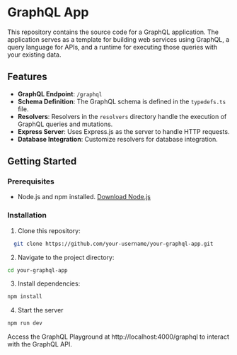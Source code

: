 # GraphQL App

This repository contains the source code for a GraphQL application. The application serves as a template for building web services using GraphQL, a query language for APIs, and a runtime for executing those queries with your existing data.

## Features

- **GraphQL Endpoint**: `/graphql`
- **Schema Definition**: The GraphQL schema is defined in the `typedefs.ts` file.
- **Resolvers**: Resolvers in the `resolvers` directory handle the execution of GraphQL queries and mutations.
- **Express Server**: Uses Express.js as the server to handle HTTP requests.
- **Database Integration**: Customize resolvers for database integration.

## Getting Started

### Prerequisites

- Node.js and npm installed. [Download Node.js](https://nodejs.org/)

### Installation

1. Clone this repository:

```bash
  git clone https://github.com/your-username/your-graphql-app.git
```

2. Navigate to the project directory:

```bash
cd your-graphql-app
```

3. Install dependencies:
```bash
npm install
```

4. Start the server
```bash
npm run dev
```

Access the GraphQL Playground at http://localhost:4000/graphql to interact with the GraphQL API.
